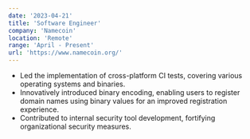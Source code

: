 ```yaml
---
date: '2023-04-21'
title: 'Software Engineer'
company: 'Namecoin'
location: 'Remote'
range: 'April - Present'
url: 'https://www.namecoin.org/'
---
```


- Led the implementation of cross-platform CI tests, covering various operating systems and binaries.
- Innovatively introduced binary encoding, enabling users to register domain names using binary values for an improved registration experience.
- Contributed to internal security tool development, fortifying organizational security measures.
